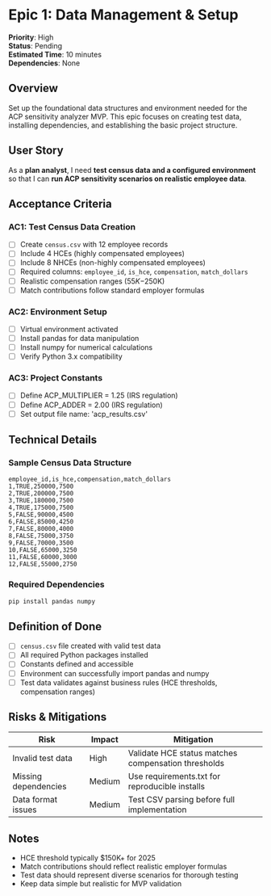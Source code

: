 # Epic 1: Data Management & Setup

**Priority**: High  
**Status**: Pending  
**Estimated Time**: 10 minutes  
**Dependencies**: None

## Overview

Set up the foundational data structures and environment needed for the ACP sensitivity analyzer MVP. This epic focuses on creating test data, installing dependencies, and establishing the basic project structure.

## User Story

As a **plan analyst**, I need **test census data and a configured environment** so that I can **run ACP sensitivity scenarios on realistic employee data**.

## Acceptance Criteria

### AC1: Test Census Data Creation
- [ ] Create `census.csv` with 12 employee records
- [ ] Include 4 HCEs (highly compensated employees)
- [ ] Include 8 NHCEs (non-highly compensated employees)
- [ ] Required columns: `employee_id`, `is_hce`, `compensation`, `match_dollars`
- [ ] Realistic compensation ranges ($55K-$250K)
- [ ] Match contributions follow standard employer formulas

### AC2: Environment Setup
- [ ] Virtual environment activated
- [ ] Install pandas for data manipulation
- [ ] Install numpy for numerical calculations
- [ ] Verify Python 3.x compatibility

### AC3: Project Constants
- [ ] Define ACP_MULTIPLIER = 1.25 (IRS regulation)
- [ ] Define ACP_ADDER = 2.00 (IRS regulation)
- [ ] Set output file name: 'acp_results.csv'

## Technical Details

### Sample Census Data Structure
```csv
employee_id,is_hce,compensation,match_dollars
1,TRUE,250000,7500
2,TRUE,200000,7500
3,TRUE,180000,7500
4,TRUE,175000,7500
5,FALSE,90000,4500
6,FALSE,85000,4250
7,FALSE,80000,4000
8,FALSE,75000,3750
9,FALSE,70000,3500
10,FALSE,65000,3250
11,FALSE,60000,3000
12,FALSE,55000,2750
```

### Required Dependencies
```bash
pip install pandas numpy
```

## Definition of Done

- [ ] `census.csv` file created with valid test data
- [ ] All required Python packages installed
- [ ] Constants defined and accessible
- [ ] Environment can successfully import pandas and numpy
- [ ] Test data validates against business rules (HCE thresholds, compensation ranges)

## Risks & Mitigations

| Risk | Impact | Mitigation |
|------|--------|------------|
| Invalid test data | High | Validate HCE status matches compensation thresholds |
| Missing dependencies | Medium | Use requirements.txt for reproducible installs |
| Data format issues | Medium | Test CSV parsing before full implementation |

## Notes

- HCE threshold typically $150K+ for 2025
- Match contributions should reflect realistic employer formulas
- Test data should represent diverse scenarios for thorough testing
- Keep data simple but realistic for MVP validation